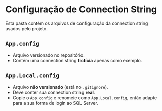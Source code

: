 ﻿# Configuração de Connection String

Esta pasta contém os arquivos de configuração da connection string usados pelo projeto.

## `App.config`

- Arquivo versionado no repositório.
- Contém uma connection string **fictícia** apenas como exemplo.

## `App.Local.config`

- Arquivo **não versionado** (está no `.gitignore`).
- Deve conter sua connection string **real**.
- Copie o `App.config` e renomeie como `App.Local.config`, então adapte para a sua forma de login ao SQL Server.